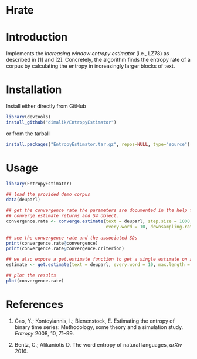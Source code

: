 # Hrate

# Introduction

Implements the _increasing window entropy estimator_ (i.e., LZ78) as described in [1] and [2]. Concretely, the algorithm finds the entropy rate of a corpus by calculating the entropy in increasingly larger blocks of text.

# Installation

Install either directly from GitHub

```R
library(devtools)
install_github("dimalik/EntropyEstimator")
```

or from the tarball

```R
install.packages("EntropyEstimator.tar.gz", repos=NULL, type="source")
```

# Usage

```R
library(EntropyEstimator)

## load the provided demo corpus
data(deuparl)

## get the convergence rate the parameters are documented in the help files
## converge.estimate returns and S4 object.
convergence.rate <- converge.estimate(text = deuparl, step.size = 1000, max.length = 30000,
                                      every.word = 10, downsampling.rate = 5)
                                     
## see the convergence rate and the associated SDs
print(convergence.rate@convergence)
print(convergence.rate@convergence.criterion)

## we also expose a get.estimate function to get a single estimate on a text
estimate <- get.estimate(text = deuparl, every.word = 10, max.length = 50000)

## plot the results
plot(convergence.rate)
```

# References

1. Gao, Y.; Kontoyiannis, I.; Bienenstock, E. Estimating the entropy of binary time series: Methodology, some theory and a simulation study. _Entropy_ 2008, 10, 71–99.

2. Bentz, C.; Alikaniotis D. The word entropy of natural languages, _arXiv_ 2016.
